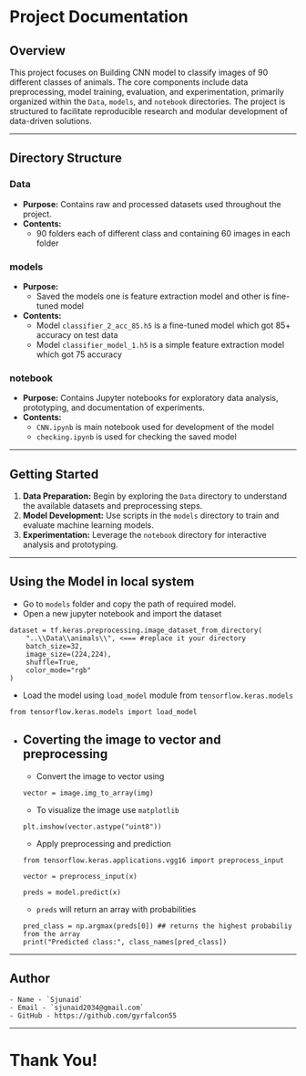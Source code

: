 # Project Documentation

## Overview

This project focuses on Building CNN model to classify images of 90 different classes of animals. The core components include data preprocessing, model training, evaluation, and experimentation, primarily organized within the `Data`, `models`, and `notebook` directories. The project is structured to facilitate reproducible research and modular development of data-driven solutions.

---

## Directory Structure

### Data

- **Purpose:** Contains raw and processed datasets used throughout the project.
- **Contents:** 
    - 90 folders each of different class and containing 60 images in each folder

### models

- **Purpose:** 
    - Saved the models one is feature extraction model and other is fine-tuned model
- **Contents:**
    - Model `classifier_2_acc_85.h5` is a fine-tuned model which got 85+ accuracy on test data
    - Model `classifier_model_1.h5` is a simple feature extraction model which got 75 accuracy

### notebook

- **Purpose:** Contains Jupyter notebooks for exploratory data analysis, prototyping, and documentation of experiments.
- **Contents:**
    - `CNN.ipynb` is main notebook used for development of the model
    - `checking.ipynb` is used for checking the saved model

---

## Getting Started

1. **Data Preparation:** Begin by exploring the `Data` directory to understand the available datasets and preprocessing steps.
2. **Model Development:** Use scripts in the `models` directory to train and evaluate machine learning models.
3. **Experimentation:** Leverage the `notebook` directory for interactive analysis and prototyping.

---

## Using the Model in local system

- Go to `models` folder and copy the path of required model.
- Open a new jupyter notebook and import the dataset 
```
dataset = tf.keras.preprocessing.image_dataset_from_directory(
    "..\\Data\\animals\\", <=== #replace it your directory
    batch_size=32, 
    image_size=(224,224),
    shuffle=True,
    color_mode="rgb" 
)
```
- Load the model using `load_model` module from `tensorflow.keras.models`
```
from tensorflow.keras.models import load_model
```
- ## Coverting the image to vector and preprocessing
    - Convert the image to vector using
    ```
    vector = image.img_to_array(img)
    ```
    - To visualize the image use `matplotlib`
    ```
    plt.imshow(vector.astype("uint8"))
    ```
    - Apply preprocessing and prediction
    ```
    from tensorflow.keras.applications.vgg16 import preprocess_input
    
    vector = preprocess_input(x)

    preds = model.predict(x)
    ```
    - `preds` will return an array with probabilities
    ```
    pred_class = np.argmax(preds[0]) ## returns the highest probabiliy from the array
    print("Predicted class:", class_names[pred_class])
    ```
---
## Author
    - Name - `Sjunaid`
    - Email - `sjunaid2034@gmail.com`
    - GitHub - https://github.com/gyrfalcon55
---

# Thank You!
